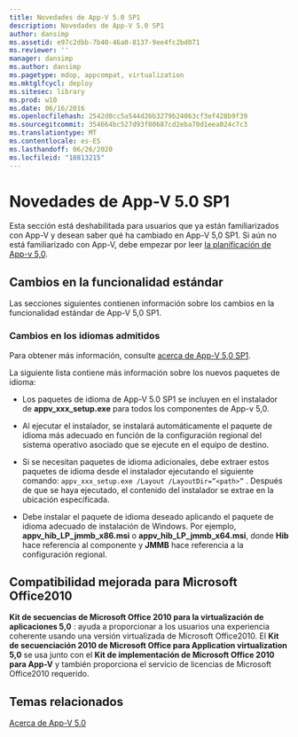 ```yaml
---
title: Novedades de App-V 5.0 SP1
description: Novedades de App-V 5.0 SP1
author: dansimp
ms.assetid: e97c2dbb-7b40-46a0-8137-9ee4fc2bd071
ms.reviewer: ''
manager: dansimp
ms.author: dansimp
ms.pagetype: mdop, appcompat, virtualization
ms.mktglfcycl: deploy
ms.sitesec: library
ms.prod: w10
ms.date: 06/16/2016
ms.openlocfilehash: 2542d0cc5a544d26b3279b24063cf3ef428b9f39
ms.sourcegitcommit: 354664bc527d93f80687cd2eba70d1eea024c7c3
ms.translationtype: MT
ms.contentlocale: es-ES
ms.lasthandoff: 06/26/2020
ms.locfileid: "10813215"
---
```

# Novedades de App-V 5.0 SP1


Esta sección está deshabilitada para usuarios que ya están familiarizados con App-V y desean saber qué ha cambiado en App-V 5,0 SP1. Si aún no está familiarizado con App-V, debe empezar por leer [la planificación de App-v 5,0](planning-for-app-v-50-rc.md).

## Cambios en la funcionalidad estándar


Las secciones siguientes contienen información sobre los cambios en la funcionalidad estándar de App-V 5,0 SP1.

### Cambios en los idiomas admitidos

Para obtener más información, consulte [acerca de App-V 5,0 SP1](about-app-v-50-sp1.md).

La siguiente lista contiene más información sobre los nuevos paquetes de idioma:

-   Los paquetes de idioma de App-V 5.0 SP1 se incluyen en el instalador de **appv\_xxx\_setup.exe** para todos los componentes de App-v 5,0.

-   Al ejecutar el instalador, se instalará automáticamente el paquete de idioma más adecuado en función de la configuración regional del sistema operativo asociado que se ejecute en el equipo de destino.

-   Si se necesitan paquetes de idioma adicionales, debe extraer estos paquetes de idioma desde el instalador ejecutando el siguiente comando: `appv_xxx_setup.exe /Layout /LayoutDir=”<path>”` . Después de que se haya ejecutado, el contenido del instalador se extrae en la ubicación especificada.

-   Debe instalar el paquete de idioma deseado aplicando el paquete de idioma adecuado de instalación de Windows. Por ejemplo, **appv\_hib\_LP\_jmmb\_x86.msi** o **appv\_hib\_LP\_jmmb\_x64.msi**, donde **Hib** hace referencia al componente y **JMMB** hace referencia a la configuración regional.

## Compatibilidad mejorada para Microsoft Office2010


**Kit de secuencias de Microsoft Office 2010 para la virtualización de aplicaciones 5,0** : ayuda a proporcionar a los usuarios una experiencia coherente usando una versión virtualizada de Microsoft Office2010. El **Kit de secuenciación 2010 de Microsoft Office para Application virtualization 5,0** se usa junto con el **Kit de implementación de Microsoft Office 2010 para App-V** y también proporciona el servicio de licencias de Microsoft Office2010 requerido.






## Temas relacionados


[Acerca de App-V 5.0](about-app-v-50.md)

 

 





